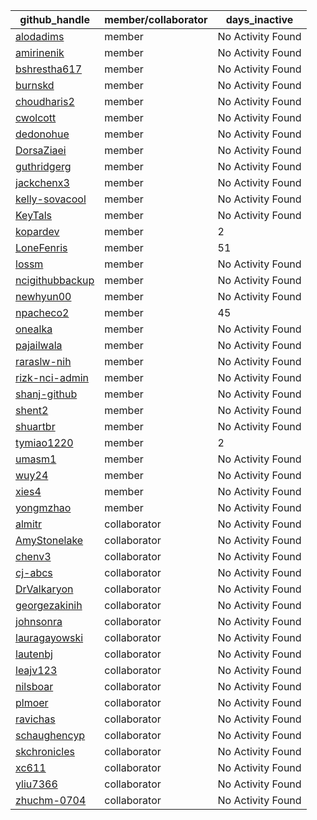 
| github_handle   | member/collaborator | days_inactive |
|-----------------|----------------------|---------------|
| [alodadims](https://github.com/alodadims) | member               | No Activity Found |
| [amirinenik](https://github.com/amirinenik) | member               | No Activity Found |
| [bshrestha617](https://github.com/bshrestha617) | member               | No Activity Found |
| [burnskd](https://github.com/burnskd) | member               | No Activity Found |
| [choudharis2](https://github.com/choudharis2) | member               | No Activity Found |
| [cwolcott](https://github.com/cwolcott) | member               | No Activity Found |
| [dedonohue](https://github.com/dedonohue) | member               | No Activity Found |
| [DorsaZiaei](https://github.com/DorsaZiaei) | member               | No Activity Found |
| [guthridgerg](https://github.com/guthridgerg) | member               | No Activity Found |
| [jackchenx3](https://github.com/jackchenx3) | member               | No Activity Found |
| [kelly-sovacool](https://github.com/kelly-sovacool) | member               | No Activity Found |
| [KeyTals](https://github.com/KeyTals) | member               | No Activity Found |
| [kopardev](https://github.com/kopardev) | member               | 2             |
| [LoneFenris](https://github.com/LoneFenris) | member               | 51            |
| [lossm](https://github.com/lossm) | member               | No Activity Found |
| [ncigithubbackup](https://github.com/ncigithubbackup) | member               | No Activity Found |
| [newhyun00](https://github.com/newhyun00) | member               | No Activity Found |
| [npacheco2](https://github.com/npacheco2) | member               | 45            |
| [onealka](https://github.com/onealka) | member               | No Activity Found |
| [pajailwala](https://github.com/pajailwala) | member               | No Activity Found |
| [raraslw-nih](https://github.com/raraslw-nih) | member               | No Activity Found |
| [rizk-nci-admin](https://github.com/rizk-nci-admin) | member               | No Activity Found |
| [shanj-github](https://github.com/shanj-github) | member               | No Activity Found |
| [shent2](https://github.com/shent2) | member               | No Activity Found |
| [shuartbr](https://github.com/shuartbr) | member               | No Activity Found |
| [tymiao1220](https://github.com/tymiao1220) | member               | 2             |
| [umasm1](https://github.com/umasm1) | member               | No Activity Found |
| [wuy24](https://github.com/wuy24) | member               | No Activity Found |
| [xies4](https://github.com/xies4) | member               | No Activity Found |
| [yongmzhao](https://github.com/yongmzhao) | member               | No Activity Found |
| [almitr](https://github.com/almitr) | collaborator         | No Activity Found |
| [AmyStonelake](https://github.com/AmyStonelake) | collaborator         | No Activity Found |
| [chenv3](https://github.com/chenv3) | collaborator         | No Activity Found |
| [cj-abcs](https://github.com/cj-abcs) | collaborator         | No Activity Found |
| [DrValkaryon](https://github.com/DrValkaryon) | collaborator         | No Activity Found |
| [georgezakinih](https://github.com/georgezakinih) | collaborator         | No Activity Found |
| [johnsonra](https://github.com/johnsonra) | collaborator         | No Activity Found |
| [lauragayowski](https://github.com/lauragayowski) | collaborator         | No Activity Found |
| [lautenbj](https://github.com/lautenbj) | collaborator         | No Activity Found |
| [leajv123](https://github.com/leajv123) | collaborator         | No Activity Found |
| [nilsboar](https://github.com/nilsboar) | collaborator         | No Activity Found |
| [plmoer](https://github.com/plmoer) | collaborator         | No Activity Found |
| [ravichas](https://github.com/ravichas) | collaborator         | No Activity Found |
| [schaughencyp](https://github.com/schaughencyp) | collaborator         | No Activity Found |
| [skchronicles](https://github.com/skchronicles) | collaborator         | No Activity Found |
| [xc611](https://github.com/xc611) | collaborator         | No Activity Found |
| [yliu7366](https://github.com/yliu7366) | collaborator         | No Activity Found |
| [zhuchm-0704](https://github.com/zhuchm-0704) | collaborator         | No Activity Found |
